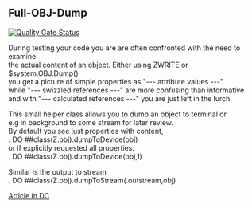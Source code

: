 ## Full-OBJ-Dump
 [![Quality Gate Status](https://community.objectscriptquality.com/api/project_badges/measure?project=intersystems_iris_community%2FFull-OBJ-Dump&metric=alert_status)](https://community.objectscriptquality.com/dashboard?id=intersystems_iris_community%2FFull-OBJ-Dump) 

During testing your code you are are often confronted with the need to examine  
the actual content of an object. Either using ZWRITE or $system.OBJ.Dump()  
you get a picture of simple properties as "--- attribute values ---"   
while "--- swizzled references ---" are more confusing than informative    
and with "--- calculated references ---" you are just left in the lurch.  
  
This small helper class allows you to dump an object to terminal or  
e.g in background to some stream for later review.     
By default you see just properties with content,  
.   DO ##class(Z.obj).dumpToDevice(obj)  
or if explicitly requested all properties.  
.    DO ##class(Z.obj).dumpToDevice(obj,1)  

Similar is the output to stream     
.   DO ##class(Z.obj).dumpToStream(.outstream,obj)  

[Article in DC](https://community.intersystems.com/post/more-usefull-object-dump)     
